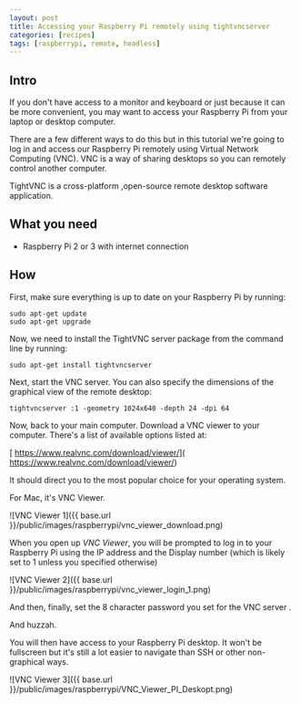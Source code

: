```yaml
---
layout: post
title: Accessing your Raspberry Pi remotely using tightvncserver
categories: [recipes]
tags: [raspberrypi, remote, headless]
---
```


## Intro
If you don't have access to a monitor and keyboard or just because it can be more convenient, you may want to access your Raspberry Pi from your laptop or desktop computer.

There are a few different ways to do this but in this tutorial we're going to log in and access our Raspberry Pi remotely using Virtual Network Computing (VNC). VNC is a way of sharing desktops so you can remotely control another computer.

TightVNC is a cross-platform ,open-source remote desktop software application.


## What you need

- Raspberry Pi 2 or 3 with internet connection

## How

First, make sure everything is up to date on your Raspberry Pi by running:

    sudo apt-get update
    sudo apt-get upgrade

Now, we need to install the TightVNC server package from the command line by running:

    sudo apt-get install tightvncserver

Next, start the VNC server. You can also specify the dimensions of the graphical view of the remote desktop:

    tightvncserver :1 -geometry 1024x640 -depth 24 -dpi 64


Now, back to your main computer. Download a VNC viewer to your computer. There's a list of available options listed at:

[ https://www.realvnc.com/download/viewer/]( https://www.realvnc.com/download/viewer/)

It should direct you to the most popular choice for your operating system.

For Mac, it's VNC Viewer.

![VNC Viewer 1]({{ base.url }}/public/images/raspberrypi/vnc_viewer_download.png)


When you open up *VNC Viewer*, you will be prompted to log in to your Raspberry Pi using the IP address and the Display number (which is likely set to 1 unless you specified otherwise)

![VNC Viewer 2]({{ base.url }}/public/images/raspberrypi/vnc_viewer_login_1.png)


And then, finally, set the 8 character password you set for the VNC server .

And huzzah.

You will then have access to your Raspberry Pi desktop. It won't be fullscreen but it's still a lot easier to navigate than SSH or other non-graphical ways.


![VNC Viewer 3]({{ base.url }}/public/images/raspberrypi/VNC_Viewer_PI_Deskopt.png)

